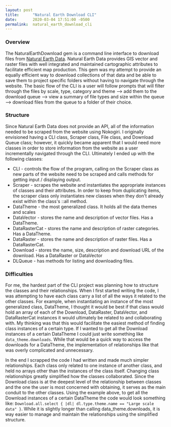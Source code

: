 ```yaml
---
layout: post
title:      "Natural Earth Download CLI"
date:       2020-03-04 17:51:00 -0500
permalink:  natural_earth_download_cli
---
```



### Overview

The NaturalEarthDownload gem is a command line interface to download files from [Natural Earth Data](https://www.naturalearthdata.com). Natural Earth Data provides GIS vector and raster files with well integrated and maintained cartographic attributes to facilitate efficient map production. This gem was my attempt to provide an equally efficient way to download collections of that data and be able to save them to project specific folders without having to navigate through the website. The basic flow of the CLI is a user will follow prompts that will filter through the files by scale, type, category and theme --> add them to the download queue --> view a summary of file types and size within the queue --> download files from the queue to a folder of their choice.

### Structure

Since Natural Earth Data does not provide an API, all of the information needed to be scraped from the website using Nokogiri. I originally envisioned having a CLI class, Scraper class, File class, and Download Queue class; however, it quickly became apparent that I would need more classes in order to store information from the website as a user incrementally navigated through the CLI. Ultimately I ended up with the following classes:

* CLI - controls the flow of the program, calling on the Scraper class as new parts of the website need to be scraped and calls methods for getting input / displaying output.
* Scraper - scrapes the website and instantiates the appropriate instances of classes and their attributes. In order to keep from duplicating items, the scraper class only instantiates new classes when they don't already exist within the class's ::all method.
* DataTheme - the most generalized class. It holds all the data themes and scales
* DataVector - stores the name and description of vector files. Has a DataTheme.
* DataRasterCat - stores the name and description of raster categories. Has a DataTheme.
* DataRaster - stores the name and description of raster files. Has a DataRasterCat.
* Download - stores the name, size, description and download URL of the download. Has a DataRaster or DataVector
* DLQueue - has methods for listing and downloading files.

### Difficulties

For me, the hardest part of the CLI project was planning how to structure the classes and their relationships. When I first started writing the code, I was attempting to have each class carry a list of all the ways it related to the other classes. For example, when instantiating an instance of the most generalized class, DataTheme, I thought it would be best if that class would hold an array of each of the Download, DataRaster, DataVector, and DataRasterCat instances it would ultimately be related to and collaborating with. My thinking was that this would facilitate the easiest method of finding class instances of a certain type. If I wanted to get all the Download instances of a certain DataTheme I could just write something like `data_theme.downloads`. While that would be a quick way to access the downloads for a DataTheme, the implementation of relationships like that was overly complicated and unnecessary.

In the end I scrapped the code I had written and made much simpler relationships. Each class only related to one instance of another class, and held no arrays other than the instances of the class itself.  Changing class relationships greatly simplified how the classes collaborated. Since the Download class is at the deepest level of the relationship between classes and the one the user is most concerned with obtaining, it serves as the main conduit to the other classes. Using the example above, to get all the Download instances of a certain DataTheme the code would look something like: `Download.all.select { |dl| dl.type.theme.name == "Large scale data" }`. While it is slightly longer than calling data_theme.downloads, it is way easier to manage and maintain the relationships using the simplified structure.

